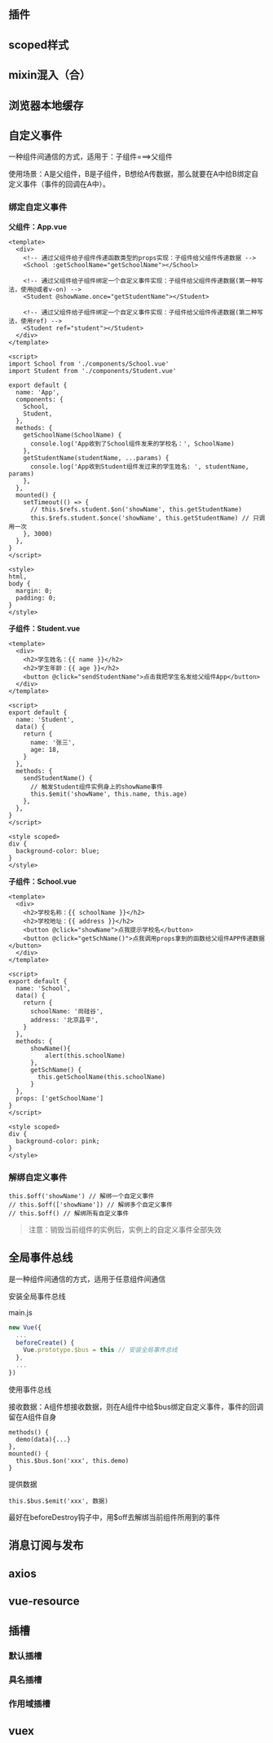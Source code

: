 ##  插件

## scoped样式

## mixin混入（合）

## 浏览器本地缓存

## 自定义事件

一种组件间通信的方式，适用于：子组件===>父组件

使用场景：A是父组件，B是子组件，B想给A传数据，那么就要在A中给B绑定自定义事件（事件的回调在A中）。

### 绑定自定义事件

**父组件：App.vue**

```vue
<template>
  <div>
    <!-- 通过父组件给子组件传递函数类型的props实现：子组件给父组件传递数据 -->
    <School :getSchoolName="getSchoolName"></School>

    <!-- 通过父组件给子组件绑定一个自定义事件实现：子组件给父组件传递数据(第一种写法，使用@或者v-on) -->
    <Student @showName.once="getStudentName"></Student>

    <!-- 通过父组件给子组件绑定一个自定义事件实现：子组件给父组件传递数据(第二种写法，使用ref) -->
    <Student ref="student"></Student>
  </div>
</template>

<script>
import School from './components/School.vue'
import Student from './components/Student.vue'

export default {
  name: 'App',
  components: {
    School,
    Student,
  },
  methods: {
    getSchoolName(SchoolName) {
      console.log('App收到了School组件发来的学校名：', SchoolName)
    },
    getStudentName(studentName, ...params) {
      console.log('App收到Student组件发过来的学生姓名: ', studentName, params)
    },
  },
  mounted() {
    setTimeout(() => {
      // this.$refs.student.$on('showName', this.getStudentName)
      this.$refs.student.$once('showName', this.getStudentName) // 只调用一次
    }, 3000)
  },
}
</script>

<style>
html,
body {
  margin: 0;
  padding: 0;
}
</style>
```

**子组件：Student.vue**

```vue
<template>
  <div>
    <h2>学生姓名：{{ name }}</h2>
    <h2>学生年龄：{{ age }}</h2>
    <button @click="sendStudentName">点击我把学生名发给父组件App</button>
  </div>
</template>

<script>
export default {
  name: 'Student',
  data() {
    return {
      name: '张三',
      age: 18,
    }
  },
  methods: {
    sendStudentName() {
      // 触发Student组件实例身上的showName事件
      this.$emit('showName', this.name, this.age)
    },
  },
}
</script>

<style scoped>
div {
  background-color: blue;
}
</style>
```

**子组件：School.vue**

```vue
<template>
  <div>
    <h2>学校名称：{{ schoolName }}</h2>
    <h2>学校地址：{{ address }}</h2>
    <button @click="showName">点我提示学校名</button>
    <button @click="getSchName()">点我调用props拿到的函数给父组件APP传递数据</button>
  </div>
</template>

<script>
export default {
  name: 'School',
  data() {
    return {
      schoolName: '尚硅谷',
      address: '北京昌平',
    }
  },
  methods: {
      showName(){
          alert(this.schoolName)
      },
      getSchName() {
        this.getSchoolName(this.schoolName)
      }
  },
  props: ['getSchoolName']
}
</script>

<style scoped>
div {
  background-color: pink;
}
</style>
```

### 解绑自定义事件

```vue
this.$off('showName') // 解绑一个自定义事件
// this.$off(['showName']) // 解绑多个自定义事件
// this.$off() // 解绑所有自定义事件
```

> 注意：销毁当前组件的实例后，实例上的自定义事件全部失效

## 全局事件总线

是一种组件间通信的方式，适用于任意组件间通信

安装全局事件总线

main.js

```js
new Vue({
  ...
  beforeCreate() {
    Vue.prototype.$bus = this // 安装全局事件总线
  },
  ...
})
```

使用事件总线

接收数据：A组件想接收数据，则在A组件中给$bus绑定自定义事件，事件的回调留在A组件自身

```vue
methods() {
  demo(data){...}
},
mounted() {
  this.$bus.$on('xxx', this.demo)
}
```

提供数据

```vue
this.$bus.$emit('xxx', 数据)
```

最好在beforeDestroy钩子中，用$off去解绑当前组件所用到的事件

## 消息订阅与发布

## axios

## vue-resource

## 插槽

### 默认插槽

### 具名插槽

### 作用域插槽

## vuex


